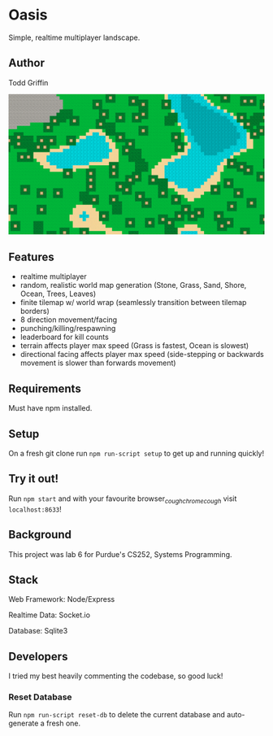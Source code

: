 # Oasis

Simple, realtime multiplayer landscape.

## Author

Todd Griffin

![cover photo](/public/res/cover-photo.png)

## Features

- realtime multiplayer
- random, realistic world map generation (Stone, Grass, Sand, Shore, Ocean, Trees, Leaves)
- finite tilemap w/ world wrap (seamlessly transition between tilemap borders)
- 8 direction movement/facing
- punching/killing/respawning
- leaderboard for kill counts
- terrain affects player max speed (Grass is fastest, Ocean is slowest)
- directional facing affects player max speed (side-stepping or backwards movement is slower than forwards movement)

## Requirements

Must have npm installed.

## Setup

On a fresh git clone run `npm run-script setup` to get up and running quickly!

## Try it out!

Run `npm start` and with your favourite browser<sub>*coughchromecough*</sub> visit `localhost:8633`!

## Background

This project was lab 6 for Purdue's CS252, Systems Programming.

## Stack

Web Framework: Node/Express

Realtime Data: Socket.io

Database: Sqlite3

## Developers

I tried my best heavily commenting the codebase, so good luck!

### Reset Database

Run `npm run-script reset-db` to delete the current database and auto-generate a fresh one.

